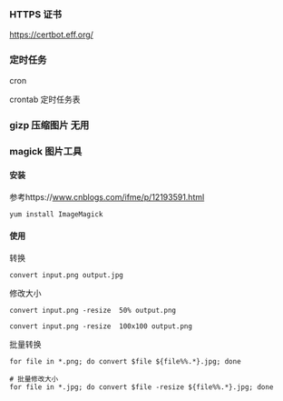 

### HTTPS 证书

https://certbot.eff.org/



### 定时任务

cron

crontab 定时任务表



### gizp 压缩图片 无用



### magick 图片工具

#### 安装 

参考https://www.cnblogs.com/ifme/p/12193591.html

```bash
yum install ImageMagick
```



#### 使用

转换

`convert input.png output.jpg`

修改大小

`convert input.png -resize  50% output.png`

`convert input.png -resize  100x100 output.png`

批量转换



```shell
for file in *.png; do convert $file ${file%%.*}.jpg; done

# 批量修改大小
for file in *.jpg; do convert $file -resize ${file%%.*}.jpg; done
```

